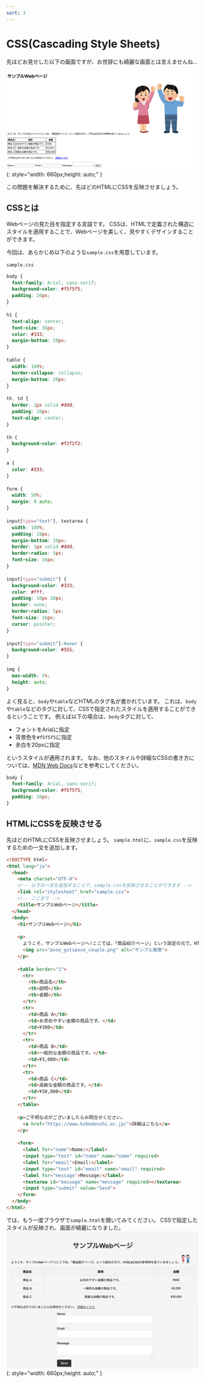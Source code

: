 ```yaml
---
sort: 3
---
```

# CSS(Cascading Style Sheets)

先ほどお見せした以下の画面ですが、お世辞にも綺麗な画面とは言えませんね...

![](./images/sampleNoCSS.png){: style="width: 660px;height: auto;" }

この問題を解決するために、先ほどのHTMLにCSSを反映させましょう。

## CSSとは

Webページの見た目を指定する言語です。
CSSは、HTMLで定義された構造にスタイルを適用することで、Webページを美しく、見やすくデザインすることができます。

今回は、あらかじめ以下のような`sample.css`を用意しています。

`sample.css`

```css
body {
  font-family: Arial, sans-serif;
  background-color: #f5f5f5;
  padding: 20px;
}

h1 {
  text-align: center;
  font-size: 36px;
  color: #333;
  margin-bottom: 20px;
}

table {
  width: 100%;
  border-collapse: collapse;
  margin-bottom: 20px;
}

th, td {
  border: 1px solid #ddd;
  padding: 10px;
  text-align: center;
}

th {
  background-color: #f2f2f2;
}

a {
  color: #333;
}

form {
  width: 50%;
  margin: 0 auto;
}

input[type="text"], textarea {
  width: 100%;
  padding: 10px;
  margin-bottom: 20px;
  border: 1px solid #ddd;
  border-radius: 5px;
  font-size: 16px;
}

input[type="submit"] {
  background-color: #333;
  color: #fff;
  padding: 10px 20px;
  border: none;
  border-radius: 5px;
  font-size: 16px;
  cursor: pointer;
}

input[type="submit"]:hover {
  background-color: #555;
}

img {
  max-width: 5%;
  height: auto;
}
```

よく見ると、`body`や`table`などHTMLのタグ名が書かれています。
これは、`body`や`table`などのタグに対して、CSSで指定されたスタイルを適用することができるということです。
例えば以下の場合は、`body`タグに対して、

- フォントをArialに指定
- 背景色を`#f5f5f5`に指定
- 余白を20pxに指定

というスタイルが適用されます。
なお、他のスタイルや詳細なCSSの書き方については、[MDN Web Docs](https://developer.mozilla.org/ja/docs/Web/CSS)などを参考にしてください。

```css
body {
  font-family: Arial, sans-serif;
  background-color: #f5f5f5;
  padding: 20px;
}
```

## HTMLにCSSを反映させる

先ほどのHTMLにCSSを反映させましょう。
`sample.html`に、`sample.css`を反映するための一文を追加します。

```html
<!DOCTYPE html>
<html lang="ja">
  <head>
    <meta charset="UTF-8">
    <!-- 以下の一文を追加することで、sample.cssを反映させることができます -->
    <link rel="stylesheet" href="sample.css">
    <!-- ここまで -->
    <title>サンプルWebページ</title>
  </head>
  <body>
    <h1>サンプルWebページ</h1>
    
    <p>
      ようこそ、サンプルWebページへ!ここでは、「商品紹介ページ」という設定の元で、HTML&CSSの参考例を見ていきましょう。
      <img src="pose_gutspose_couple.png" alt="サンプル画像">
    </p>
  
    <table border="1">
      <tr>
        <th>商品名</th>
        <th>説明</th>
        <th>金額</th>
      </tr>
      <tr>
        <td>商品 A</td>
        <td>お求めやすい金額の商品です。</td>
        <td>¥300</td>
      </tr>
      <tr>
        <td>商品 B</td>
        <td>一般的な金額の商品です。</td>
        <td>¥3,000</td>
      </tr>
      <tr>
        <td>商品 C</td>
        <td>高級な金額の商品です。</td>
        <td>¥30,000</td>
      </tr>
    </table>
    
    <p>ご不明な点がございましたらお問合せください。 
      <a href="https://www.kobedenshi.ac.jp/">詳細はこちら</a>
    </p>
    
    <form>
      <label for="name">Name:</label>
      <input type="text" id="name" name="name" required>
      <label for="email">Email:</label>
      <input type="text" id="email" name="email" required>
      <label for="message">Message:</label>
      <textarea id="message" name="message" required></textarea>
      <input type="submit" value="Send">
    </form>
  </body>
</html>
```

では、もう一度ブラウザで`sample.html`を開いてみてください。
CSSで指定したスタイルが反映され、画面が綺麗になりました。<br>
![](./images/sampleCSS.png){: style="width: 660px;height: auto;" }

